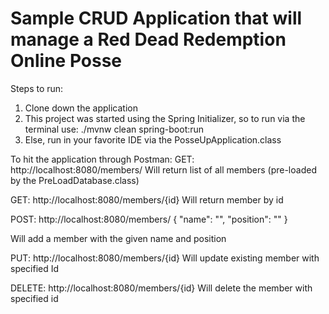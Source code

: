# Sample CRUD Application that will manage a Red Dead Redemption Online Posse

Steps to run:
1. Clone down the application
2. This project was started using the Spring Initializer, so to run via the terminal use: ./mvnw clean spring-boot:run
3. Else, run in your favorite IDE via the PosseUpApplication.class

To hit the application through Postman:
GET:
http://localhost:8080/members/
Will return list of all members (pre-loaded by the PreLoadDatabase.class)

GET:
http://localhost:8080/members/{id}
Will return member by id

POST:
http://localhost:8080/members/
{
  "name": "",
  "position": ""
}

Will add a member with the given name and position

PUT:
http://localhost:8080/members/{id}
Will update existing member with specified Id

DELETE:
http://localhost:8080/members/{id}
Will delete the member with specified id


